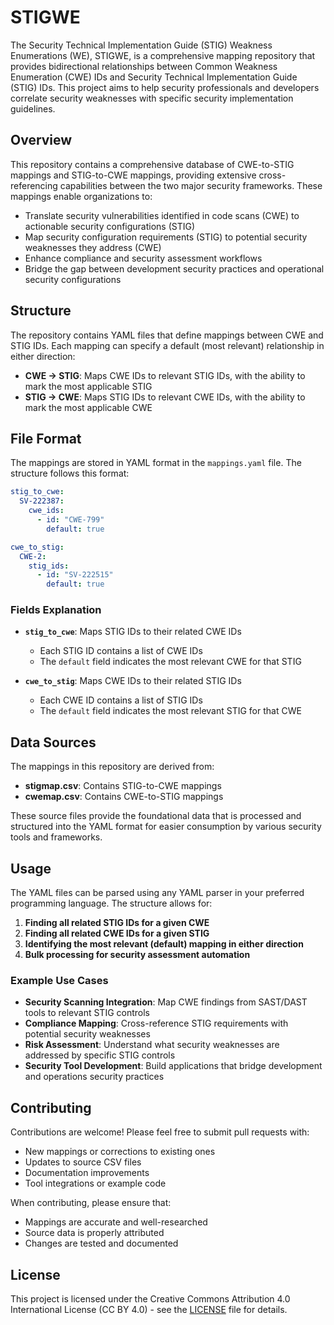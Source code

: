 # STIGWE

The Security Technical Implementation Guide (STIG) Weakness Enumerations (WE), STIGWE, is a comprehensive mapping repository that provides bidirectional relationships between Common Weakness Enumeration (CWE) IDs and Security Technical Implementation Guide (STIG) IDs. This project aims to help security professionals and developers correlate security weaknesses with specific security implementation guidelines.

## Overview

This repository contains a comprehensive database of CWE-to-STIG mappings and STIG-to-CWE mappings, providing extensive cross-referencing capabilities between the two major security frameworks. These mappings enable organizations to:

- Translate security vulnerabilities identified in code scans (CWE) to actionable security configurations (STIG)
- Map security configuration requirements (STIG) to potential security weaknesses they address (CWE)
- Enhance compliance and security assessment workflows
- Bridge the gap between development security practices and operational security configurations

## Structure

The repository contains YAML files that define mappings between CWE and STIG IDs. Each mapping can specify a default (most relevant) relationship in either direction:

- **CWE → STIG**: Maps CWE IDs to relevant STIG IDs, with the ability to mark the most applicable STIG
- **STIG → CWE**: Maps STIG IDs to relevant CWE IDs, with the ability to mark the most applicable CWE

## File Format

The mappings are stored in YAML format in the `mappings.yaml` file. The structure follows this format:

```yaml
stig_to_cwe:
  SV-222387:
    cwe_ids:
      - id: "CWE-799"
        default: true

cwe_to_stig:
  CWE-2:
    stig_ids:
      - id: "SV-222515"
        default: true
```

### Fields Explanation

- **`stig_to_cwe`**: Maps STIG IDs to their related CWE IDs
  - Each STIG ID contains a list of CWE IDs
  - The `default` field indicates the most relevant CWE for that STIG

- **`cwe_to_stig`**: Maps CWE IDs to their related STIG IDs
  - Each CWE ID contains a list of STIG IDs
  - The `default` field indicates the most relevant STIG for that CWE

## Data Sources

The mappings in this repository are derived from:
- **stigmap.csv**: Contains STIG-to-CWE mappings
- **cwemap.csv**: Contains CWE-to-STIG mappings

These source files provide the foundational data that is processed and structured into the YAML format for easier consumption by various security tools and frameworks.

## Usage

The YAML files can be parsed using any YAML parser in your preferred programming language. The structure allows for:

1. **Finding all related STIG IDs for a given CWE**
2. **Finding all related CWE IDs for a given STIG**
3. **Identifying the most relevant (default) mapping in either direction**
4. **Bulk processing for security assessment automation**

### Example Use Cases

- **Security Scanning Integration**: Map CWE findings from SAST/DAST tools to relevant STIG controls
- **Compliance Mapping**: Cross-reference STIG requirements with potential security weaknesses
- **Risk Assessment**: Understand what security weaknesses are addressed by specific STIG controls
- **Security Tool Development**: Build applications that bridge development and operations security practices

## Contributing

Contributions are welcome! Please feel free to submit pull requests with:
- New mappings or corrections to existing ones
- Updates to source CSV files
- Documentation improvements
- Tool integrations or example code

When contributing, please ensure that:
- Mappings are accurate and well-researched
- Source data is properly attributed
- Changes are tested and documented

## License

This project is licensed under the Creative Commons Attribution 4.0 International License (CC BY 4.0) - see the [LICENSE](LICENSE) file for details.
